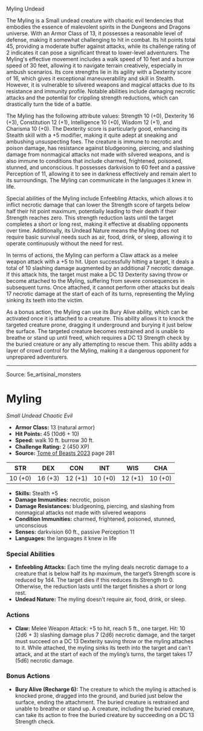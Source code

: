 <MonsterName/>Myling</MonsterName>
<CreatureType/>Undead</CreatureType>

<summary>The Myling is a Small undead creature with chaotic evil tendencies that embodies the essence of malevolent spirits in the Dungeons and Dragons universe. With an Armor Class of 13, it possesses a reasonable level of defense, making it somewhat challenging to hit in combat. Its hit points total 45, providing a moderate buffer against attacks, while its challenge rating of 2 indicates it can pose a significant threat to lower-level adventurers. The Myling's effective movement includes a walk speed of 10 feet and a burrow speed of 30 feet, allowing it to navigate terrain creatively, especially in ambush scenarios. Its core strengths lie in its agility with a Dexterity score of 16, which gives it exceptional maneuverability and skill in Stealth. However, it is vulnerable to silvered weapons and magical attacks due to its resistance and immunity profile. Notable abilities include damaging necrotic attacks and the potential for crippling strength reductions, which can drastically turn the tide of a battle.</summary>

<detail>

The Myling has the following attribute values: Strength 10 (+0), Dexterity 16 (+3), Constitution 12 (+1), Intelligence 10 (+0), Wisdom 12 (+1), and Charisma 10 (+0). The Dexterity score is particularly good, enhancing its Stealth skill with a +5 modifier, making it quite adept at sneaking and ambushing unsuspecting foes. The creature is immune to necrotic and poison damage, has resistance against bludgeoning, piercing, and slashing damage from nonmagical attacks not made with silvered weapons, and is also immune to conditions that include charmed, frightened, poisoned, stunned, and unconscious. It possesses darkvision to 60 feet and a passive Perception of 11, allowing it to see in darkness effectively and remain alert to its surroundings. The Myling can communicate in the languages it knew in life.

Special abilities of the Myling include Enfeebling Attacks, which allows it to inflict necrotic damage that can lower the Strength score of targets below half their hit point maximum, potentially leading to their death if their Strength reaches zero. This strength reduction lasts until the target completes a short or long rest, making it effective at disabling opponents over time. Additionally, its Undead Nature means the Myling does not require basic survival needs such as air, food, drink, or sleep, allowing it to operate continuously without the need for rest.

In terms of actions, the Myling can perform a Claw attack as a melee weapon attack with a +5 to hit. Upon successfully hitting a target, it deals a total of 10 slashing damage augmented by an additional 7 necrotic damage. If this attack hits, the target must make a DC 13 Dexterity saving throw or become attached to the Myling, suffering from severe consequences in subsequent turns. Once attached, it cannot perform other attacks but deals 17 necrotic damage at the start of each of its turns, representing the Myling sinking its teeth into the victim.

As a bonus action, the Myling can use its Bury Alive ability, which can be activated once it is attached to a creature. This ability allows it to knock the targeted creature prone, dragging it underground and burying it just below the surface. The targeted creature becomes restrained and is unable to breathe or stand up until freed, which requires a DC 13 Strength check by the buried creature or any ally attempting to rescue them. This ability adds a layer of crowd control for the Myling, making it a dangerous opponent for unprepared adventurers.</detail>



---

Source: 5e_artisinal_monsters

# Myling

*Small* *Undead* *Chaotic Evil*

- **Armor Class:** 13 (natural armor)
- **Hit Points:** 45 (10d6 + 10)
- **Speed:** walk 10 ft. burrow 30 ft.
- **Challenge Rating:** 2 (450 XP)
- **Source:** [Tome of Beasts 2023](https://koboldpress.com/kpstore/product/tome-of-beasts-1-2023-edition/) page 281

| STR | DEX | CON | INT | WIS | CHA |
| --- | --- | --- | --- | --- | --- |
| 10 (+0) | 16 (+3) | 12 (+1) | 10 (+0) | 12 (+1) | 10 (+0) |

- **Skills:** Stealth +5
- **Damage Immunities:** necrotic, poison
- **Damage Resistances:** bludgeoning, piercing, and slashing from nonmagical attacks not made with silvered weapons
- **Condition Immunities:** charmed, frightened, poisoned, stunned, unconscious
- **Senses:** darkvision 60 ft., passive Perception 11
- **Languages:** the languages it knew in life

### Special Abilities

- **Enfeebling Attacks:** Each time the myling deals necrotic damage to a creature that is below half its hp maximum, the target’s Strength score is reduced by 1d4. The target dies if this reduces its Strength to 0. Otherwise, the reduction lasts until the target finishes a short or long rest.
- **Undead Nature:** The myling doesn’t require air, food, drink, or sleep.

### Actions

- **Claw:** Melee Weapon Attack: +5 to hit, reach 5 ft., one target. Hit: 10 (2d6 + 3) slashing damage plus 7 (2d6) necrotic damage, and the target must succeed on a DC 13 Dexterity saving throw or the myling attaches to it. While attached, the myling sinks its teeth into the target and can’t attack, and at the start of each of the myling’s turns, the target takes 17 (5d6) necrotic damage.

### Bonus Actions

- **Bury Alive (Recharge 6):** The creature to which the myling is attached is knocked prone, dragged into the ground, and buried just below the surface, ending the attachment. The buried creature is restrained and unable to breathe or stand up. A creature, including the buried creature, can take its action to free the buried creature by succeeding on a DC 13 Strength check.


